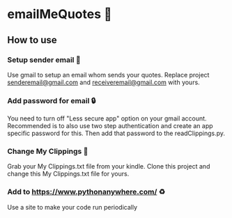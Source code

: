 # emailMeQuotes :memo:

## How to use

### Setup sender email :rocket:

Use gmail to setup an email whom sends your quotes. Replace project senderemail@gmail.com and receiveremail@gmail.com with yours.

### Add password for email :lock:

You need to turn off "Less secure app" option on your gmail account. Recommended is to also use two step authentication and create an app specific password for this.
Then add that password to the readClippings.py.

### Change My Clippings :page_facing_up:

Grab your My Clippings.txt file from your kindle. Clone this project and change this My Clippings.txt file for yours.

### Add to https://www.pythonanywhere.com/ :recycle:

Use a site to make your code run periodically
